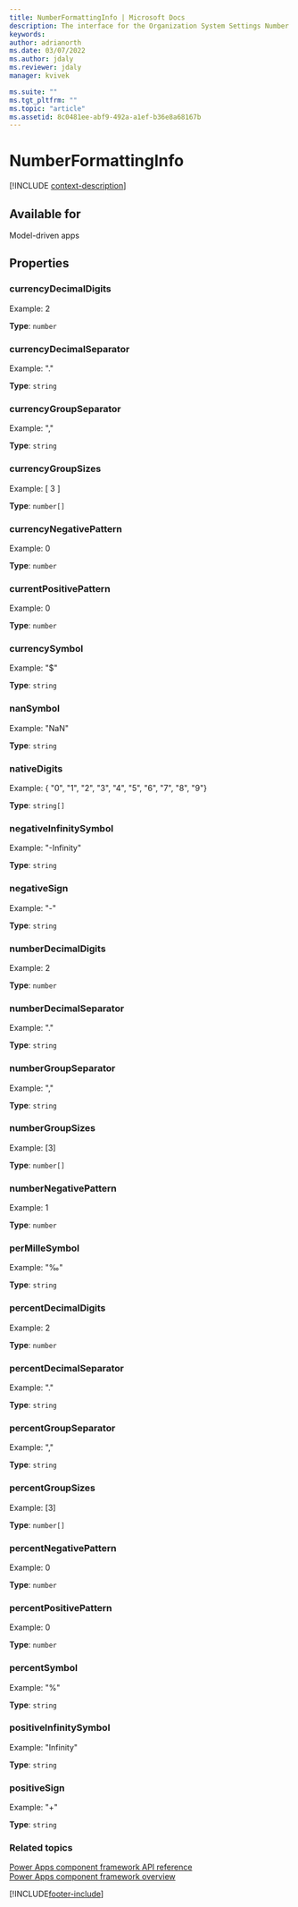 ```yaml
---
title: NumberFormattingInfo | Microsoft Docs
description: The interface for the Organization System Settings Number Format info exposed to a code component.
keywords:
author: adrianorth
ms.date: 03/07/2022
ms.author: jdaly
ms.reviewer: jdaly
manager: kvivek

ms.suite: ""
ms.tgt_pltfrm: ""
ms.topic: "article"
ms.assetid: 8c0481ee-abf9-492a-a1ef-b36e8a68167b
---
```


# NumberFormattingInfo

[!INCLUDE [context-description](includes/numberformattinginfo-description.md)]

## Available for 

Model-driven apps

## Properties

### currencyDecimalDigits

 Example: 2

**Type**: `number`

### currencyDecimalSeparator

Example: "."

**Type**: `string`

### currencyGroupSeparator

Example: ","

**Type**: `string`

### currencyGroupSizes

Example: [ 3 ]

**Type**: `number[]`

### currencyNegativePattern

Example: 0

**Type**: `number`

### currentPositivePattern

Example: 0

**Type**: `number`

### currencySymbol

Example: "$"

**Type**: `string`

### nanSymbol

Example: "NaN"

**Type**: `string`

### nativeDigits

Example: { "0", "1", "2", "3", "4", "5", "6", "7", "8", "9"}

**Type**: `string[]`

### negativeInfinitySymbol

Example: "-Infinity"

**Type**: `string`

### negativeSign

Example: "-"

**Type**: `string`

### numberDecimalDigits

Example: 2

**Type**: `number`

### numberDecimalSeparator

Example: "."

**Type**: `string`

### numberGroupSeparator

Example: ","

**Type**: `string`

### numberGroupSizes

Example: [3]

**Type**: `number[]`

### numberNegativePattern

Example: 1

**Type**: `number`

### perMilleSymbol

Example: "‰"

**Type**: `string`

### percentDecimalDigits

Example: 2

**Type**: `number`

### percentDecimalSeparator

Example: "."

**Type**: `string`

### percentGroupSeparator

Example: ","

**Type**: `string`

### percentGroupSizes

Example: [3]

**Type**: `number[]`

### percentNegativePattern

Example: 0

**Type**: `number`

### percentPositivePattern

Example: 0

**Type**: `number`

### percentSymbol

Example: "%"

**Type**: `string`

### positiveInfinitySymbol

Example: "Infinity"

**Type**: `string`

### positiveSign

Example: "+"

**Type**: `string`


### Related topics

[Power Apps component framework API reference](../reference/index.md)<br/>
[Power Apps component framework overview](../overview.md)

[!INCLUDE[footer-include](../../../includes/footer-banner.md)]